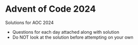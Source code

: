 # Advent of Code 2024

Solutions for AOC 2024 
- Questions for each day attached along with solution
- Do NOT look at the solution before attempting on your own
